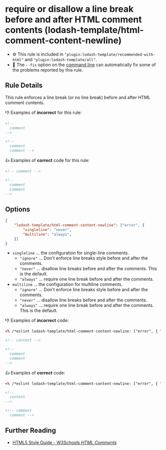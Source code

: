 # require or disallow a line break before and after HTML comment contents (lodash-template/html-comment-content-newline)

- :gear: This rule is included in `"plugin:lodash-template/recommended-with-html"` and `"plugin:lodash-template/all"`.
- :wrench: The `--fix` option on the [command line](http://eslint.org/docs/user-guide/command-line-interface#fix) can automatically fix some of the problems reported by this rule.

## Rule Details

This rule enforces a line break (or no line break) before and after HTML comment contents.


:-1: Examples of **incorrect** for this rule:

```html
<!--
  comment
-->

<!--
  comment
  comment -->
```

:+1: Examples of **correct** code for this rule:

```html
<!-- comment -->

<!--
  comment
  comment
-->
```


## Options

```json
{
    "lodash-template/html-comment-content-newline": ["error", {
        "singleline": "never",
        "multiline": "always",
    }]
}
```

- `singleline` ... the configuration for single-line comments.
    - `"ignore"` ... Don't enforce line breaks style before and after the comments.
    - `"never"` ... disallow line breaks before and after the comments. This is the default.
    - `"always"` ... require one line break before and after the comments.
- `multiline` ... the configuration for multiline comments.
    - `"ignore"` ... Don't enforce line breaks style before and after the comments.
    - `"never"` ... disallow line breaks before and after the comments.
    - `"always"` ... require one line break before and after the comments. This is the default.


:-1: Examples of **incorrect** code:

```html
<% /*eslint lodash-template/html-comment-content-newline: ["error", { "singleline": "always", "multiline": "never"}] */ %>

<!-- content -->

<!--
  comment
  comment
-->
```

:+1: Examples of **correct** code:

```html
<% /*eslint lodash-template/html-comment-content-newline: ["error", { "singleline": "always", "multiline": "never"}] */ %>

<!--
  content
-->

<!-- comment
  comment -->
```

## Further Reading

* [HTML5 Style Guide - W3Schools *HTML Comments*](https://www.w3schools.com/html/html5_syntax.asp)
